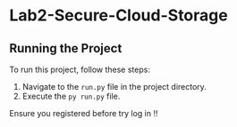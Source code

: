 # Lab2-Secure-Cloud-Storage

## Running the Project

To run this project, follow these steps:

1. Navigate to the `run.py` file in the project directory.
2. Execute the `py run.py` file.


Ensure you  registered before try log in !!
